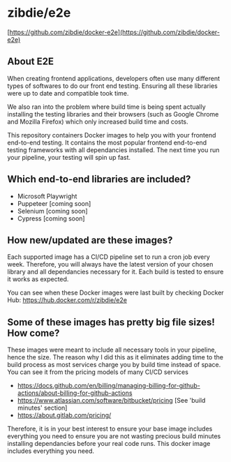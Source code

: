 # zibdie/e2e

[https://github.com/zibdie/docker-e2e](https://github.com/zibdie/docker-e2e)

## About E2E

When creating frontend applications, developers often use many different types of softwares to do our front end testing. Ensuring all these libraries were up to date and compatible took time.

We also ran into the problem where build time is being spent actually installing the testing libraries and their browsers (such as Google Chrome and Mozilla Firefox) which only increased build time and costs.

This repository containers Docker images to help you with your frontend end-to-end testing. It contains the most popular frontend end-to-end testing frameworks with all dependancies installed. The next time you run your pipeline, your testing will spin up fast.

## Which end-to-end libraries are included?

- Microsoft Playwright
- Puppeteer [coming soon]
- Selenium [coming soon]
- Cypress [coming soon]

## How new/updated are these images?

Each supported image has a CI/CD pipeline set to run a cron job every week. Therefore, you will always have the latest version of your chosen library and all dependancies necessary for it. Each build is tested to ensure it works as expected.

You can see when these Docker images were last built by checking Docker Hub: https://hub.docker.com/r/zibdie/e2e

## Some of these images has pretty big file sizes! How come?

These images were meant to include all necessary tools in your pipeline, hence the size. The reason why I did this as it eliminates adding time to the build process as most services charge you by build time instead of space. You can see it from the pricing models of many CI/CD services

* https://docs.github.com/en/billing/managing-billing-for-github-actions/about-billing-for-github-actions
* https://www.atlassian.com/software/bitbucket/pricing [See 'build minutes' section]
* https://about.gitlab.com/pricing/

Therefore, it is in your best interest to ensure your base image includes everything you need to ensure you are not wasting precious build minutes installing dependancies before your real code runs. This docker image includes everything you need.
